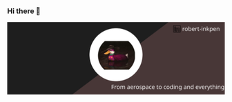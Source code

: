 ### Hi there 👋

[![Social banner for robert-inkpen](https://github.com/robert-inkpen/robert-inkpen/raw/master/assets/static_header.svg)](https://www.linkedin.com/in/robert-inkpen/)


<!--
**robert-inkpen/robert-inkpen** is a ✨ _special_ ✨ repository because its `README.md` (this file) appears on your GitHub profile.

Here are some ideas to get you started:

- 🔭 I’m currently working on ...
- 🌱 I’m currently learning ...
- 👯 I’m looking to collaborate on ...
- 🤔 I’m looking for help with ...
- 💬 Ask me about ...
- 📫 How to reach me: ...
- 😄 Pronouns: ...
- ⚡ Fun fact: ...
-->
